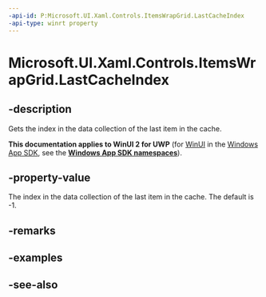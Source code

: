 ```yaml
---
-api-id: P:Microsoft.UI.Xaml.Controls.ItemsWrapGrid.LastCacheIndex
-api-type: winrt property
---
```


<!-- Property syntax
public int LastCacheIndex { get; }
-->

# Microsoft.UI.Xaml.Controls.ItemsWrapGrid.LastCacheIndex

## -description
Gets the index in the data collection of the last item in the cache.

**This documentation applies to WinUI 2 for UWP** (for [WinUI](/windows/apps/winui/winui3/) in the [Windows App SDK](/windows/apps/windows-app-sdk/), see the **[Windows App SDK namespaces](/windows/windows-app-sdk/api/winrt/)**).

## -property-value
The index in the data collection of the last item in the cache. The default is -1.

## -remarks

## -examples

## -see-also
